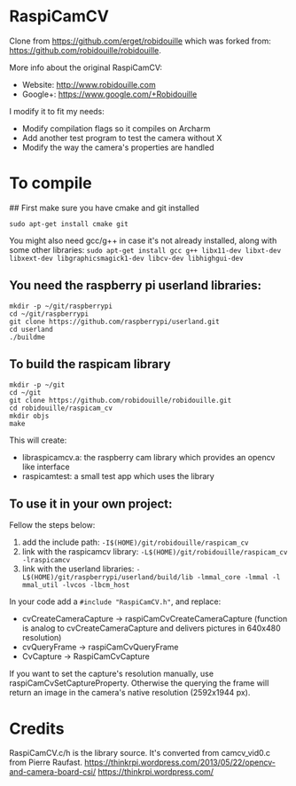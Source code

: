 RaspiCamCV
===========
Clone from https://github.com/erget/robidouille which was forked from:
https://github.com/robidouille/robidouille.

More info about the original RaspiCamCV:
* Website: http://www.robidouille.com
* Google+: https://www.google.com/+Robidouille

I modify it to fit my needs:
* Modify compilation flags so it compiles on Archarm
* Add another test program to test the camera without X
* Modify the way the camera's properties are handled

# To compile

## First make sure you have cmake and git installed

`sudo apt-get install cmake git`

You might also need gcc/g++ in case it's not already installed, along with some other libraries:
`sudo apt-get install gcc g++ libx11-dev libxt-dev libxext-dev libgraphicsmagick1-dev libcv-dev libhighgui-dev`


## You need the raspberry pi userland libraries:

```shell
mkdir -p ~/git/raspberrypi
cd ~/git/raspberrypi
git clone https://github.com/raspberrypi/userland.git
cd userland
./buildme
```


## To build the raspicam library
```shell
mkdir -p ~/git
cd ~/git
git clone https://github.com/robidouille/robidouille.git
cd robidouille/raspicam_cv
mkdir objs
make
```

This will create:
* libraspicamcv.a: the raspberry cam library which provides an opencv like interface
* raspicamtest: a small test app which uses the library


## To use it in your own project:

Fellow the steps below:

1. add the include path: `-I$(HOME)/git/robidouille/raspicam_cv`
2. link with the raspicamcv library: `-L$(HOME)/git/robidouille/raspicam_cv -lraspicamcv`
3. link with the userland libraries: `-L$(HOME)/git/raspberrypi/userland/build/lib -lmmal_core -lmmal -l mmal_util -lvcos -lbcm_host`

In your code add a `#include "RaspiCamCV.h"`, and replace:
* cvCreateCameraCapture -> raspiCamCvCreateCameraCapture (function is analog to
cvCreateCameraCapture and delivers pictures in 640x480 resolution)
* cvQueryFrame -> raspiCamCvQueryFrame
* CvCapture -> RaspiCamCvCapture

If you want to set the capture's resolution manually, use
raspiCamCvSetCaptureProperty. Otherwise the querying the frame will return an
image in the camera's native resolution (2592x1944 px).

# Credits
RaspiCamCV.c/h is the library source.
It's converted from camcv_vid0.c from Pierre Raufast.
https://thinkrpi.wordpress.com/2013/05/22/opencv-and-camera-board-csi/
https://thinkrpi.wordpress.com/
